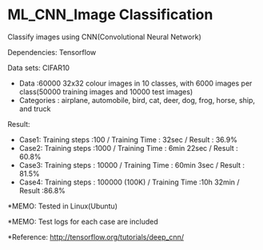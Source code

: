 # ML_CNN_Image Classification

Classify images using CNN(Convolutional Neural Network)

Dependencies: Tensorflow

Data sets: CIFAR10
- Data :60000 32x32 colour images in 10 classes, with 6000 images per class(50000 training images and 10000 test images)
- Categories : airplane, automobile, bird, cat, deer, dog, frog, horse, ship, and truck

Result: 
- Case1: Training steps :100 / Training Time : 32sec / Result : 36.9%
- Case2: Training steps :1000 / Training Time : 6min 22sec / Result : 60.8%
- Case3: Training steps : 10000 / Training Time : 60min 3sec / Result : 81.5%
- Case4: Training steps : 100000 (100K) / Training Time :10h 32min / Result :86.8%

*MEMO: Tested in Linux(Ubuntu)

*MEMO: Test logs for each case are included

*Reference: http://tensorflow.org/tutorials/deep_cnn/
